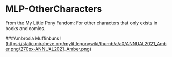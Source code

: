 # MLP-OtherCharacters
From the My Little Pony Fandom: For other characters that only exists in books and comics.

###Ambrosia Muffinbuns
!(https://static.miraheze.org/mylittleponywiki/thumb/a/a0/ANNUAL2021_Amber.png/270px-ANNUAL2021_Amber.png)
